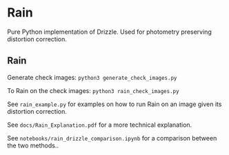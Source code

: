 # Rain

Pure Python implementation of Drizzle. Used for photometry preserving distortion correction.

## Rain

Generate check images:
```python3 generate_check_images.py```

To Rain on the check images:
```python3 rain_check_images.py```

See `rain_example.py` for examples on how to run Rain on an image given its distortion correction.

See `docs/Rain_Explanation.pdf` for a more technical explanation.

See `notebooks/rain_drizzle_comparison.ipynb` for a comparison between the two methods..
